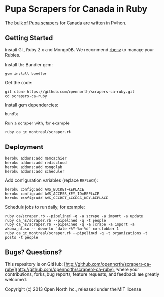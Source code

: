 # Pupa Scrapers for Canada in Ruby

The [bulk of Pupa scrapers](http://github.com/opencivicdata/scrapers-ca) for Canada are written in Python.

## Getting Started

Install Git, Ruby 2.x and MongoDB. We recommend [rbenv](https://github.com/sstephenson/rbenv) to manage your Rubies.

Install the Bundler gem:

    gem install bundler

Get the code:

    git clone https://github.com/opennorth/scrapers-ca-ruby.git
    cd scrapers-ca-ruby

Install gem dependencies:

    bundle

Run a scraper with, for example:

    ruby ca_qc_montreal/scraper.rb

## Deployment

    heroku addons:add memcachier
    heroku addons:add rediscloud
    heroku addons:add mongolab
    heroku addons:add scheduler

Add configuration variables (replace `REPLACE`):

    heroku config:add AWS_BUCKET=REPLACE
    heroku config:add AWS_ACCESS_KEY_ID=REPLACE
    heroku config:add AWS_SECRET_ACCESS_KEY=REPLACE

Schedule jobs to run daily, for example:

    ruby ca/scraper.rb --pipelined -q -a scrape -a import -a update
    ruby ca_ns/scraper.rb --pipelined -q -t people
    ruby ca_ns/scraper.rb --pipelined -q -a scrape -a import -a akoma_ntoso -- down-to `date +%Y-%m-%d` no-clobber 1
    ruby ca_qc_montreal/scraper.rb --pipelined -q -t organizations -t posts -t people

## Bugs? Questions?

This repository is on GitHub: [http://github.com/opennorth/scrapers-ca-ruby](http://github.com/opennorth/scrapers-ca-ruby), where your contributions, forks, bug reports, feature requests, and feedback are greatly welcomed.

Copyright (c) 2013 Open North Inc., released under the MIT license
